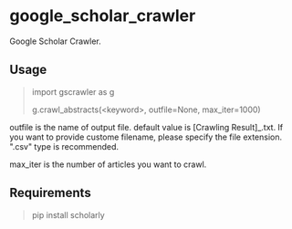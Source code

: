 # google_scholar_crawler
Google Scholar Crawler.

## Usage
> import gscrawler as g
>
>
> g.crawl_abstracts(\<keyword>, outfile=None, max_iter=1000)
>

outfile is the name of output file. default value is \[Crawling Result]_<keyword>.txt. 
If you want to provide custome filename, please specify the file extension. ".csv" type is recommended.

max_iter is the number of articles you want to crawl.

## Requirements
> pip install scholarly

